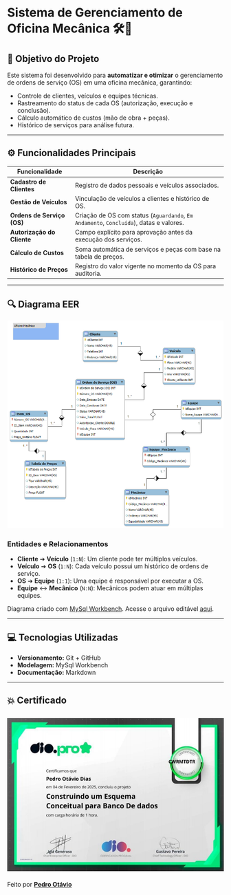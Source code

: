 # Sistema de Gerenciamento de Oficina Mecânica 🛠️🚗  

## 🎯 Objetivo do Projeto  
Este sistema foi desenvolvido para **automatizar e otimizar** o gerenciamento de ordens de serviço (OS) em uma oficina mecânica, garantindo:  
- Controle de clientes, veículos e equipes técnicas.  
- Rastreamento do status de cada OS (autorização, execução e conclusão).  
- Cálculo automático de custos (mão de obra + peças).  
- Histórico de serviços para análise futura.  

---

## ⚙️ Funcionalidades Principais  
| Funcionalidade | Descrição |  
|----------------|-----------|  
| **Cadastro de Clientes** | Registro de dados pessoais e veículos associados. |  
| **Gestão de Veículos** | Vinculação de veículos a clientes e histórico de OS. |  
| **Ordens de Serviço (OS)** | Criação de OS com status (`Aguardando`, `Em Andamento`, `Concluída`), datas e valores. |  
| **Autorização do Cliente** | Campo explícito para aprovação antes da execução dos serviços. |  
| **Cálculo de Custos** | Soma automática de serviços e peças com base na tabela de preços. |  
| **Histórico de Preços** | Registro do valor vigente no momento da OS para auditoria. |  

---

## 🔍 Diagrama EER  
![Diagrama Entidade-Relacionamento Estendido](docs/oficina-mecanica.png)  

### **Entidades e Relacionamentos**  
- **Cliente** ➔ **Veículo** (`1:N`): Um cliente pode ter múltiplos veículos.  
- **Veículo** ➔ **OS** (`1:N`): Cada veículo possui um histórico de ordens de serviço.  
- **OS** ➔ **Equipe** (`1:1`): Uma equipe é responsável por executar a OS.  
- **Equipe** ↔ **Mecânico** (`N:N`): Mecânicos podem atuar em múltiplas equipes.  

Diagrama criado com
[MySql Workbench](https://www.mysql.com/products/workbench/).
Acesse o arquivo editável [aqui](docs/oficina-mecanica.mwb).

---

## 💻 Tecnologias Utilizadas  
- **Versionamento:** Git + GitHub  
- **Modelagem:** MySql Workbench
- **Documentação:** Markdown
---
## 💥 Certificado
![Certificado](docs/certificado.png)
---
Feito por **[Pedro Otávio](https://github.com/pedrootaviodiass)**

